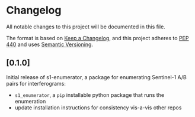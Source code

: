 # Changelog

All notable changes to this project will be documented in this file.

The format is based on [Keep a Changelog](https://keepachangelog.com/en/1.0.0/),
and this project adheres to [PEP 440](https://www.python.org/dev/peps/pep-0440/)
and uses [Semantic Versioning](https://semver.org/spec/v2.0.0.html).


## [0.1.0]

Initial release of s1-enumerator, a package for enumerating Sentinel-1 A/B pairs
for interferograms:
 * `s1_enumerator`, a `pip` installable python package that runs the enumeration
 * update installation instructions for consistency vis-a-vis other repos
